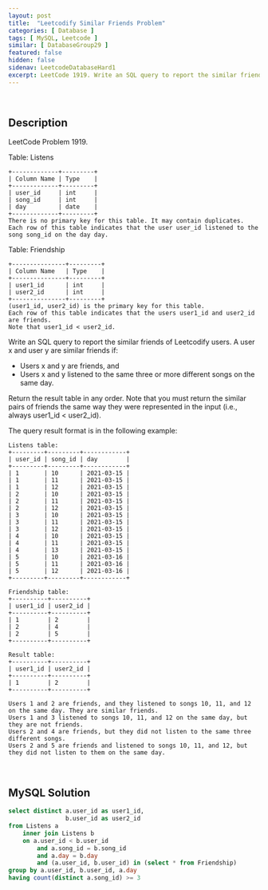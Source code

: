 ```yaml
---
layout: post
title:  "Leetcodify Similar Friends Problem"
categories: [ Database ]
tags: [ MySQL, Leetcode ]
similar: [ DatabaseGroup29 ]
featured: false
hidden: false
sidenav: LeetcodeDatabaseHard1
excerpt: LeetCode 1919. Write an SQL query to report the similar friends of Leetcodify users.
---
```


<br />

## Description

LeetCode Problem 1919. 

Table: Listens
```
+-------------+---------+
| Column Name | Type    |
+-------------+---------+
| user_id     | int     |
| song_id     | int     |
| day         | date    |
+-------------+---------+
There is no primary key for this table. It may contain duplicates.
Each row of this table indicates that the user user_id listened to the song song_id on the day day.
```

Table: Friendship
```
+---------------+---------+
| Column Name   | Type    |
+---------------+---------+
| user1_id      | int     |
| user2_id      | int     |
+---------------+---------+
(user1_id, user2_id) is the primary key for this table.
Each row of this table indicates that the users user1_id and user2_id are friends.
Note that user1_id < user2_id.
```

Write an SQL query to report the similar friends of Leetcodify users. A user x and user y are similar friends if:

* Users x and y are friends, and
* Users x and y listened to the same three or more different songs on the same day.

Return the result table in any order. Note that you must return the similar pairs of friends the same way they were represented in the input (i.e., always user1_id < user2_id).

The query result format is in the following example:

 
```
Listens table:
+---------+---------+------------+
| user_id | song_id | day        |
+---------+---------+------------+
| 1       | 10      | 2021-03-15 |
| 1       | 11      | 2021-03-15 |
| 1       | 12      | 2021-03-15 |
| 2       | 10      | 2021-03-15 |
| 2       | 11      | 2021-03-15 |
| 2       | 12      | 2021-03-15 |
| 3       | 10      | 2021-03-15 |
| 3       | 11      | 2021-03-15 |
| 3       | 12      | 2021-03-15 |
| 4       | 10      | 2021-03-15 |
| 4       | 11      | 2021-03-15 |
| 4       | 13      | 2021-03-15 |
| 5       | 10      | 2021-03-16 |
| 5       | 11      | 2021-03-16 |
| 5       | 12      | 2021-03-16 |
+---------+---------+------------+

Friendship table:
+----------+----------+
| user1_id | user2_id |
+----------+----------+
| 1        | 2        |
| 2        | 4        |
| 2        | 5        |
+----------+----------+

Result table:
+----------+----------+
| user1_id | user2_id |
+----------+----------+
| 1        | 2        |
+----------+----------+

Users 1 and 2 are friends, and they listened to songs 10, 11, and 12 on the same day. They are similar friends.
Users 1 and 3 listened to songs 10, 11, and 12 on the same day, but they are not friends.
Users 2 and 4 are friends, but they did not listen to the same three different songs.
Users 2 and 5 are friends and listened to songs 10, 11, and 12, but they did not listen to them on the same day.
```

<br />

## MySQL Solution


```sql
select distinct a.user_id as user1_id,
                b.user_id as user2_id
from Listens a
    inner join Listens b
    on a.user_id < b.user_id
        and a.song_id = b.song_id
        and a.day = b.day
        and (a.user_id, b.user_id) in (select * from Friendship)
group by a.user_id, b.user_id, a.day
having count(distinct a.song_id) >= 3
```
